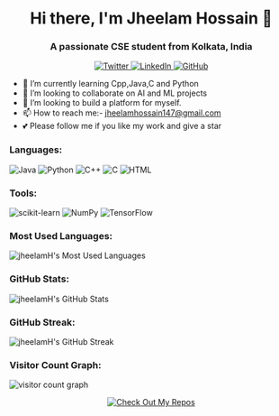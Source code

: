 <!-- Header -->
<h1 align="center">Hi there, I'm Jheelam Hossain 👋</h1>
<h3 align="center">A passionate CSE student from Kolkata, India</h3>

<!-- Social Links -->
<p align="center">
  <a href="https://twitter.com/jheelamH">
    <img src="https://img.shields.io/twitter/follow/jheelamH?label=Twitter&style=social" alt="Twitter">
  </a>
  <a href="https://linkedin.com/in/jheelamH">
    <img src="https://img.shields.io/badge/LinkedIn-blue?logo=linkedin&style=social" alt="LinkedIn">
  </a>
  <a href="https://github.com/jheelamH">
    <img src="https://img.shields.io/github/followers/jheelamH?label=GitHub&style=social" alt="GitHub">
  </a>
</p>

<!-- About Me -->
- 🌱 I’m currently learning Cpp,Java,C and Python
- 👯 I’m looking to collaborate on AI and ML projects
- 🤔 I’m looking to build a platform for myself.
- 📫 How to reach me:-  jheelamhossain147@gmail.com
- 💕 Please follow me if you like my work and give a star

<!-- Languages -->
<h3 align="left">Languages:</h3>
<p align="left">
  <img src="https://img.icons8.com/color/48/000000/java-coffee-cup-logo.png" alt="Java" />
  <img src="https://img.icons8.com/color/48/000000/python.png" alt="Python" />
  <img src="https://img.icons8.com/color/48/000000/c-plus-plus-logo.png" alt="C++" />
  <img src="https://img.icons8.com/color/48/000000/c-programming.png" alt="C" />
  <img src="https://img.icons8.com/color/48/000000/html-5.png" alt="HTML" />
</p>

<!-- Tools -->
<h3 align="left">Tools:</h3>
<p align="left">
  <img src="https://img.icons8.com/color/48/000000/scikit-learn.png" alt="scikit-learn" />
  <img src="https://img.icons8.com/color/48/000000/numpy.png" alt="NumPy" />
  <img src="https://img.icons8.com/color/48/000000/tensorflow.png" alt="TensorFlow" />
</p>

<!-- Most Used Languages -->
<h3 align="left">Most Used Languages:</h3>
<p align="left">
  <img src="https://github-readme-stats.vercel.app/api/top-langs/?username=jheelamH&layout=compact&langs_count=10" alt="jheelamH's Most Used Languages">
</p>

<!-- GitHub Stats -->
<h3 align="left">GitHub Stats:</h3>
<p align="left">
  <img src="https://github-readme-stats.vercel.app/api?username=jheelamH&show_icons=true&theme=dark" alt="jheelamH's GitHub Stats">
</p>

<!-- Streak Stats -->
<h3 align="left">GitHub Streak:</h3>
<p align="left">
  <img src="https://github-readme-streak-stats.herokuapp.com/?user=jheelamH&theme=dark" alt="jheelamH's GitHub Streak">
</p>

<!-- Visitor Count Graph -->
<h3 align="left">Visitor Count Graph:</h3>
<p align="left">
  <img src="https://komarev.com/ghpvc/?username=jheelamH&style=flat-square&color=blueviolet" alt="visitor count graph">
</p>

<!-- Footer -->
<p align="center">
  <a href="https://github.com/jheelamH" target="_blank">
    <img src="https://img.shields.io/badge/-Check%20Out%20My%20Repos-000?style=for-the-badge&logo=GitHub" alt="Check Out My Repos">
  </a>
</p>

